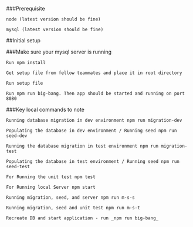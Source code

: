###Prerequisite

```node (latest version should be fine)``` 
 
```mysql (latest version should be fine)```  

##Initial setup

###Make sure your mysql server is running

```Run npm install```

```Get setup file from fellow teammates and place it in root directory```

```Run setup file```

```Run npm run big-bang. Then app should be started and running on port 8080```

###Key local commands to note

```Running database migration in dev environment npm run migration-dev```

```Populating the database in dev environment / Running seed npm run seed-dev```

```Running the database migration in test environment npm run migration-test```

```Populating the database in test environment / Running seed npm run seed-test```

```For Running the unit test npm test```

```For Running local Server npm start```

```Running migration, seed, and server npm run m-s-s```

```Running migration, seed and unit test npm run m-s-t```

```Recreate DB and start application - run _npm run big-bang_```


